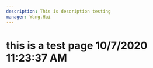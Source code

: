 ```yaml
---
description: This is description testing
manager: Wang.Hui
---
```

# this is a test page 10/7/2020 11:23:37 AM